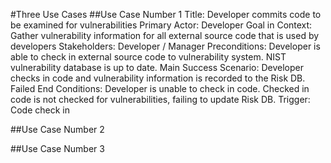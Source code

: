 #Three Use Cases
##Use Case Number 1
Title: Developer commits code to be examined for vulnerabilities 
Primary Actor: Developer
Goal in Context: Gather vulnerability information for all external source code that is used by developers
Stakeholders: Developer / Manager
Preconditions: Developer is able to check in external source code to vulnerability system. NIST vulnerability database is up to date. 
Main Success Scenario: Developer checks in code and vulnerability information is recorded to the Risk DB. 
Failed End Conditions: Developer is unable to check in code. Checked in code is not checked for vulnerabilities, failing to update Risk DB. 
Trigger: Code check in 

##Use Case Number 2


##Use Case Number 3
